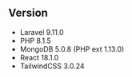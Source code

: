 ## Version
- Laravel 9.11.0
- PHP 8.1.5
- MongoDB 5.0.8 (PHP ext 1.13.0)
- React 18.1.0
- TailwindCSS 3.0.24
